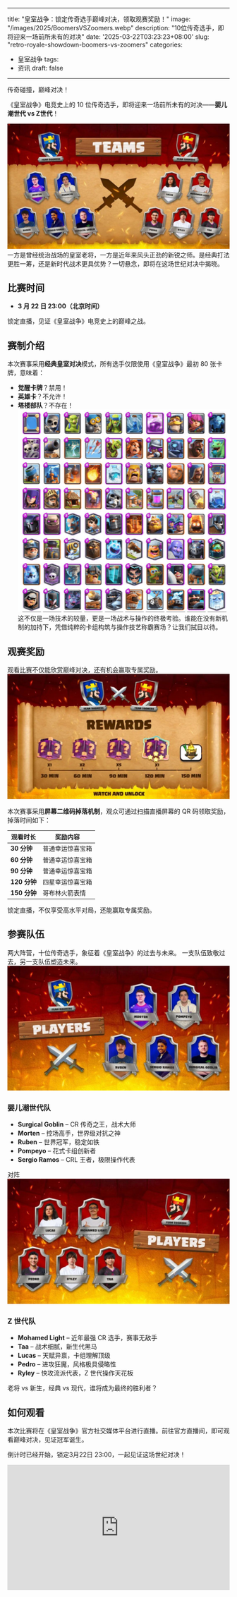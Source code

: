 
---
title: "皇室战争：锁定传奇选手巅峰对决，领取观赛奖励！"
image: "/images/2025/BoomersVSZoomers.webp"
description: "10位传奇选手，即将迎来一场前所未有的对决"
date: '2025-03-22T03:23:23+08:00'
slug: "retro-royale-showdown-boomers-vs-zoomers"
categories:
  - 皇室战争
tags:
  - 资讯
draft: false
---

传奇碰撞，巅峰对决！  

《皇室战争》电竞史上的 10 位传奇选手，即将迎来一场前所未有的对决——**婴儿潮世代 vs Z世代**！  
  
![](80df3f7969106d180661cbfc2589657f.jpeg)  
一方是曾经统治战场的皇室老将，一方是近年来风头正劲的新锐之师。是经典打法更胜一筹，还是新时代战术更具优势？一切悬念，即将在这场世纪对决中揭晓。  


## 比赛时间
- **3 月 22 日 23:00（北京时间）**

锁定直播，见证《皇室战争》电竞史上的巅峰之战。  



## 赛制介绍
本次赛事采用**经典皇室对决**模式，所有选手仅限使用《皇室战争》最初 80 张卡牌，意味着：  
- **觉醒卡牌**？禁用！  
- **英雄卡**？不允许！  
- **塔楼部队**？不存在！  
![](29f3eb44f78fc5c4ee28f8309c369994.png) 
这不仅是一场技术的较量，更是一场战术与操作的终极考验。谁能在没有新机制的加持下，凭借纯粹的卡组构筑与操作技艺称霸赛场？让我们拭目以待。  



## 观赛奖励
观看比赛不仅能欣赏巅峰对决，还有机会赢取专属奖励。  
![](534dcd7a955a8ffb5be38236f2e2307a.jpeg) 

本次赛事采用**屏幕二维码掉落机制**，观众可通过扫描直播屏幕的 QR 码领取奖励，掉落时间如下：  

| 观看时长 | 奖励内容 |
|------------|------------|
| **30 分钟** | 普通幸运惊喜宝箱 |
| **60 分钟** | 普通幸运惊喜宝箱 |
| **90 分钟** | 普通幸运惊喜宝箱|
| **120 分钟** | 四星幸运惊喜宝箱 |
| **150 分钟** | 哥布林火箭表情 |

锁定直播，不仅享受高水平对局，还能赢取专属奖励。  



## 参赛队伍
两大阵营，十位传奇选手，象征着《皇室战争》的过去与未来。  一支队伍致敬过去，另一支队伍塑造未来。
![](096e710e92c055e346bac36fb556da0d.jpeg)  

### **婴儿潮世代队**
- **Surgical Goblin** – CR 传奇之王，战术大师  
- **Morten** – 控场高手，世界级对抗之神  
- **Ruben** – 世界冠军，稳定如铁  
- **Pompeyo** – 花式卡组创新者  
- **Sergio Ramos** – CRL 王者，极限操作代表  

对阵  
![](e0e018daf797f9d477157c6cf02bd775.jpeg)  

### **Z 世代队**
- **Mohamed Light** – 近年最强 CR 选手，赛事无敌手  
- **Taa** – 战术细腻，新生代黑马  
- **Lucas** – 天赋异禀，卡组理解顶级  
- **Pedro** – 进攻狂魔，风格极具侵略性  
- **Ryley** – 快攻流派代表，Z 世代操作天花板  

老将 vs 新生，经典 vs 现代，谁将成为最终的胜利者？  



## 如何观看
本次比赛将在《皇室战争》官方社交媒体平台进行直播。前往官方直播间，即可观看巅峰对决，见证冠军诞生。  

倒计时已经开始，锁定3月22日 23:00，一起见证这场世纪对决！  

<div style="width: 100%;">
  <div style="position: relative; width: 100%; padding-bottom: 56.25%; height: 0; overflow: hidden;">

<iframe width="100%" width="100%" height="100%" style="position: absolute; top: 0; left: 0; border: 0;" src="https://www.youtube.com/embed/IQ0wmkyA9u0" title="Boomers vs Zoomers | Creator Showdown" frameborder="0" allow="accelerometer; autoplay; clipboard-write; encrypted-media; gyroscope; picture-in-picture; web-share" referrerpolicy="strict-origin-when-cross-origin" allowfullscreen></iframe>
  </div>
</div>